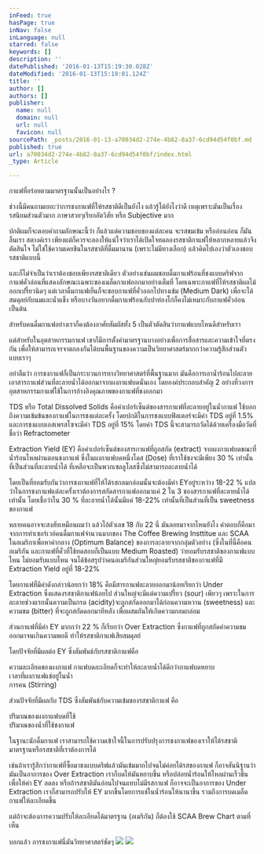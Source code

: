 ```yaml
---
inFeed: true
hasPage: true
inNav: false
inLanguage: null
starred: false
keywords: []
description: ''
datePublished: '2016-01-13T15:19:30.028Z'
dateModified: '2016-01-13T15:19:01.124Z'
title: ''
author: []
authors: []
publisher:
  name: null
  domain: null
  url: null
  favicon: null
sourcePath: _posts/2016-01-13-a70034d2-274e-4b82-8a37-6cd94d54f0bf.md
published: true
url: a70034d2-274e-4b82-8a37-6cd94d54f0bf/index.html
_type: Article

---
```

กาแฟที่อร่อยตามมาตรฐานนั้นเป็นอย่างไร ?

ช่วงนี้มีคนถามเยอะว่าการชงกาแฟที่ให้รสชาติดีเป็นยังไง แล้วรู้ได้ยังไงว่าดี เหตุเพราะมันเป็นเรื่องรสนิยมส่วนตัวมาก ภาษาสวยๆเรียกอัตวิสัย หรือ Subjective มาก

ปกติผมก็จะตอบคำถามลักษณะนี้ว่า ก็แล้วแต่ความชอบของแต่ละคน จะรสขมเข้ม หรืออ่อนอ่อน ก็มันลิ้นเรา สตางค์เรา เพียงแต่ก็ควรจะลองให้แน่ใจว่าเราได้เปิดใจทดลองรสชาติกาแฟให้หลากหลายแล้วจึงตัดสินใจ ไม่ใช่ใช้ความเคยชินในรสชาติที่ดื่มมานาน (เพราะไม่มีทางเลือก) แล้วคิดไปเองว่าตัวเองชอบรสชาติแบบนี้

และก็ไม่จำเป็นว่าเราต้องชอบเพียงรสชาติเดียว ตัวอย่างเช่นผมชอบดื่มกาแฟร้อนที่ชงแบบดริฟจากกาแฟคั่วอ่อนที่แสดงลักษณะเฉพาะของเมล็ดกาแฟออกมาอย่างเต็มที่ โดยเฉพาะกาแฟที่ไห้รสชาติผลไม้ออกเปรี้ยวนิดๆ แต่เวลาดื่มกาแฟเย็นก็จะชอบกาแฟที่คั่วออกไปทางเข้ม (Medium Dark) เพื่อจะได้สมดุลย์กับนมและน้ำแข็ง หรือบางวันอยากดื่มกาแฟร้อนกับปาท่องโก๋ก็คงไม่เหมาะกับกาแฟคั่วอ่อน เป็นต้น

สำหรับคนดื่มกาแฟอย่างเราก็คงต้องอาศัยสัมผัสทั้ง 5 เป็นตัวตัดสินว่ากาแฟแบบไหนดีสำหรับเรา

แต่สำหรับในอุตสาหกรรมกาแฟ เขาก็มีการตั้งค่ามาตรฐานบางอย่างเพื่อการสื่อสารและความเข้าใจที่ตรงกัน เพื่อให้สามารถเจรจาตกลงกันได้บนพื้นฐานของความเป็นวิทยาศาสตร์มากกว่าความรู้สึกส่วนตัวแบบเราๆ

อย่าลืมว่า การชงกาแฟก็เป็นกระบวนการทางวิทยาศาสตร์ที่พื้นฐานมาก มันคือการเอาน้ำร้อนไปละลายเอาสารกาแฟส่วนที่ละลายน้ำได้ออกมาจากผงกาแฟบดนั่นเอง โดยองค์ประกอบสำคัญ 2 อย่างที่วงการอุตสาหกรรมกาแฟใช้ในการอ้างอิงคุณภาพของกาแฟที่ชงออกมา

TDS หรือ Total Dissolved Solids คือค่าเปอร์เซ็นต์ของสารกาแฟที่ละลายอยู่ในน้ำกาแฟ ใช้บอกถึงความเข้มข้นของกาแฟในการชงแต่ละครั้ง โดยปกติในการชงแบบฟิลเตอร์จะมีค่า TDS อยู่ที่ 1.5% และการชงแบบเอสเพรสโซจะมีค่า TDS อยู่ที่ 15% โดยค่า TDS นี้จะสามารถวัดได้ด้วยเครื่องมือวัดที่ชื่อว่า Refractometer

Extraction Yield (EY) คือค่าเปอร์เซ็นต์ของสารกาแฟที่ถูกสกัด (extract) จากผงกาแฟบดขณะที่น้ำร้อนไหลผ่านตอนชงกาแฟ ซึ่งในผงกาแฟบดหนึ่งโดส (Dose) ที่เราใช้ชงจะมีเพียง 30 % เท่านั้นที่เป็นส่วนที่ละลายน้ำได้ ที่เหลือจะเป็นพวกเซลลูโลสซึ่งไม่สามารถละลายน้ำได้

โดยเป็นที่ยอมรับกันว่าการชงกาแฟที่ให้ได้รสกลมกล่อมนั้นจะต้องมีค่า EYอยู่ระหว่าง 18-22 % แปลว่าในการชงกาแฟแต่ละครั้งเราต้องการสกัดสารกาแฟออกมาแค่ 2 ใน 3 ของสารกาแฟที่ละลายน้ำได้เท่านั้น โดยเชื่อว่าใน 30 % ที่ละลายน้ำได้นั้นมีแค่ 18-22% เท่านั้นที่เป็นส่วนที่เป็น sweetness ของกาแฟ

หลายคนอาจจะสงสัยเหมือนผมว่า แล้วไอ้ตัวเลข 18 กับ 22 นี่ มันลอยมาจากไหนยังไง คำตอบก็คือมาจากการทำเซอร์เวย์คนดื่มกาแฟจำนวนมากของ The Coffee Brewing Insttitue และ SCAA ในอเมริกาเพื่อหาค่ากลาง (Optimum Balance) ของการละลายจากกลุ่มตัวอย่าง (ซึ่งในที่นี้คือคนอเมริกัน และกาแฟที่คั่วที่ใช้ทดสอบก็เป็นแบบ Medium Roasted) ว่ายอมรับรสชาติของกาแฟแบบไหน ไม่ยอมรับแบบไหน จนได้ข้อสรุปว่าคนอเมริกันส่วนใหญ่ยอมรับรสชาติของกาแฟที่มี Extraction Yield อยู่ที่ 18-22%

โดยกาแฟที่มีค่าดังกล่าวน้อยกว่า 18% คือมีสารกาแฟละลายออกมาน้อยเรียกว่า Under Extraction ซึ่งแสดงรสชาติกาแฟน้อยไป ส่วนใหญ่จะมีแต่ความเปรี้ยว (sour) เพียวๆ เพราะในการละลายช่วงแรกนั้นความเป็นกรด (acidity)จะถูกสกัดออกมาได้ก่อนความหวาน (sweetness) และความขม (bitter) ที่จะถูกสกัดดอกมาทีหลัง เพื่อผสมกันให้เกิดความกลมกล่อม

ส่วนกาแฟที่มีค่า EY มากกว่า 22 % ก็เรียกว่า Over Extraction ซึ่งกาแฟที่ถูกสกัดค่าความขมออกมาจนเกินความพอดี ทำให้รสชาติกาแฟเสียสมดุลย์

โดยปัจจัยที่มีผลต่อ EY ซึ่งสัมพันธ์กับรสชาติกาแฟคือ

ความละเอียดของผงกาแฟ กาแฟบดละเอียดก็จะทำให้ละลายน้ำได้ดีกว่ากาแฟบดหยาบ  
เวลาที่ผงกาแฟแช่อยู่ในน้ำ  
การคน (Stirring)

ส่วนปัจจัยที่มีผลกับ TDS ซึ่งสัมพันธ์กับความเข้มของรสชาติกาแฟ คือ

ปริมาณของผงกาแฟบดที่ใช้  
ปริมาณของน้ำที่ใช้ชงกาแฟ

ในฐานะนักดื่มกาแฟ เราสามารถใช้ความเข้าใจนี้ในการปรับปรุงการชงกาแฟของเราให้ได้รสชาติมาตรฐานหรือรสชาติที่เราต้องการได้

เช่นถ้าเรารู้สึกว่ากาแฟที่ซื้อมาชงแบบดริฟแล้วมันเข้มมากไปจนไม่ค่อยได้รสของกาแฟ ก็อาจสันนิฐานว่ามันเป็นอาการของ Over Extraction เราก็บดให้มันหยาบขึ้น หรือปล่อยน้ำร้อนให้ไหลผ่านเร็วขึ้น เพื่อให้ค่า EY ลดลง หรือถ้ารสชาติมันอ่อนไปจนแทบไม่มีรสกาแฟ ก็อาจจะเป็นอาการของ Under Extraction เราก็สามารถปรับให้ EY มากขึ้นโดยการแช่ในน้ำร้อนให้นานาขึ้น รวมถึงการบดเมล็ดกาแฟให้ละเอียดขึ้น

แต่ถ้าจะต้องการความปรับให้ละเอียดได้มาตรฐาน (อเมริกัน) ก็ต้องใช้ SCAA Brew Chart ตามที่เห็น

บอกแล้ว การชงกาแฟนี่มันวิทยาศาสตร์ชัดๆ
![](https://the-grid-user-content.s3-us-west-2.amazonaws.com/dbdf9bea-3dd1-4eb0-bb2f-6ee055e44e68.jpg)
![](https://the-grid-user-content.s3-us-west-2.amazonaws.com/99f0ae86-8c96-4f9b-89cb-77217bf9ca87.jpg)